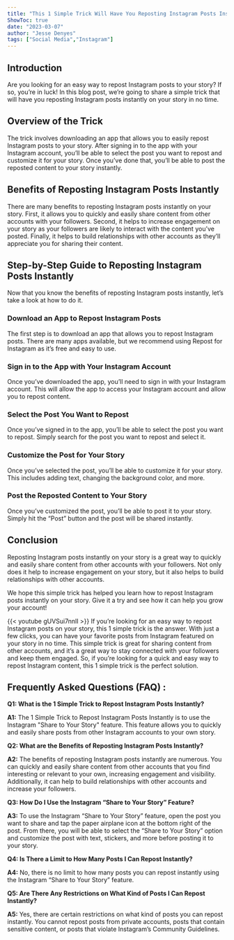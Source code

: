 ```yaml
---
title: "This 1 Simple Trick Will Have You Reposting Instagram Posts Instantly on Your Story!"
ShowToc: true 
date: "2023-03-07"
author: "Jesse Denyes" 
tags: ["Social Media","Instagram"]
---
```

## Introduction

Are you looking for an easy way to repost Instagram posts to your story? If so, you’re in luck! In this blog post, we’re going to share a simple trick that will have you reposting Instagram posts instantly on your story in no time.

## Overview of the Trick

The trick involves downloading an app that allows you to easily repost Instagram posts to your story. After signing in to the app with your Instagram account, you’ll be able to select the post you want to repost and customize it for your story. Once you’ve done that, you’ll be able to post the reposted content to your story instantly.

## Benefits of Reposting Instagram Posts Instantly

There are many benefits to reposting Instagram posts instantly on your story. First, it allows you to quickly and easily share content from other accounts with your followers. Second, it helps to increase engagement on your story as your followers are likely to interact with the content you’ve posted. Finally, it helps to build relationships with other accounts as they’ll appreciate you for sharing their content.

## Step-by-Step Guide to Reposting Instagram Posts Instantly

Now that you know the benefits of reposting Instagram posts instantly, let’s take a look at how to do it.

### Download an App to Repost Instagram Posts

The first step is to download an app that allows you to repost Instagram posts. There are many apps available, but we recommend using Repost for Instagram as it’s free and easy to use.

### Sign in to the App with Your Instagram Account

Once you’ve downloaded the app, you’ll need to sign in with your Instagram account. This will allow the app to access your Instagram account and allow you to repost content.

### Select the Post You Want to Repost

Once you’ve signed in to the app, you’ll be able to select the post you want to repost. Simply search for the post you want to repost and select it.

### Customize the Post for Your Story

Once you’ve selected the post, you’ll be able to customize it for your story. This includes adding text, changing the background color, and more.

### Post the Reposted Content to Your Story

Once you’ve customized the post, you’ll be able to post it to your story. Simply hit the “Post” button and the post will be shared instantly.

## Conclusion

Reposting Instagram posts instantly on your story is a great way to quickly and easily share content from other accounts with your followers. Not only does it help to increase engagement on your story, but it also helps to build relationships with other accounts.

We hope this simple trick has helped you learn how to repost Instagram posts instantly on your story. Give it a try and see how it can help you grow your account!

{{< youtube gUVSui7nnlI >}} 
If you’re looking for an easy way to repost Instagram posts on your story, this 1 simple trick is the answer. With just a few clicks, you can have your favorite posts from Instagram featured on your story in no time. This simple trick is great for sharing content from other accounts, and it’s a great way to stay connected with your followers and keep them engaged. So, if you’re looking for a quick and easy way to repost Instagram content, this 1 simple trick is the perfect solution.

## Frequently Asked Questions (FAQ) :
**Q1: What is the 1 Simple Trick to Repost Instagram Posts Instantly?**

**A1:** The 1 Simple Trick to Repost Instagram Posts Instantly is to use the Instagram "Share to Your Story" feature. This feature allows you to quickly and easily share posts from other Instagram accounts to your own story.

**Q2: What are the Benefits of Reposting Instagram Posts Instantly?**

**A2:** The benefits of reposting Instagram posts instantly are numerous. You can quickly and easily share content from other accounts that you find interesting or relevant to your own, increasing engagement and visibility. Additionally, it can help to build relationships with other accounts and increase your followers.

**Q3: How Do I Use the Instagram “Share to Your Story” Feature?**

**A3:** To use the Instagram “Share to Your Story” feature, open the post you want to share and tap the paper airplane icon at the bottom right of the post. From there, you will be able to select the “Share to Your Story” option and customize the post with text, stickers, and more before posting it to your story.

**Q4: Is There a Limit to How Many Posts I Can Repost Instantly?**

**A4:** No, there is no limit to how many posts you can repost instantly using the Instagram “Share to Your Story” feature.

**Q5: Are There Any Restrictions on What Kind of Posts I Can Repost Instantly?**

**A5:** Yes, there are certain restrictions on what kind of posts you can repost instantly. You cannot repost posts from private accounts, posts that contain sensitive content, or posts that violate Instagram’s Community Guidelines.


